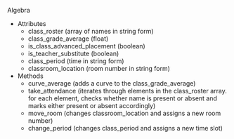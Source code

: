 Algebra
- Attributes
  - class_roster (array of names in string form)
  - class_grade_average (float)
  - is_class_advanced_placement (boolean)
  - is_teacher_substitute (boolean)
  - class_period (time in string form)
  - classroom_location (room number in string form)
- Methods
  - curve_average (adds a curve to the class_grade_average)
  - take_attendance (iterates through elements in the class_roster array. for each element, checks whether name is present or absent and marks either present or absent accordingly)
  - move_room (changes classroom_location and assigns a new room number)
  - change_period (changes class_period and assigns a new time slot)
